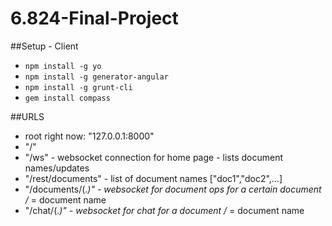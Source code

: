 6.824-Final-Project
===================

##Setup - Client
- ```npm install -g yo```
- ```npm install -g generator-angular```
- ```npm install -g grunt-cli```
- ```gem install compass```


##URLS
- 	 root right now: "127.0.0.1:8000"
-    "/"
-    "/ws" - websocket connection for home page - lists document names/updates
-    "/rest/documents" - list of document names ["doc1","doc2",...]
-    "/documents/(.*)" - websocket for document ops for a certain document /* = document name
-    "/chat/(.*)" - websocket for chat for a document /* = document name    